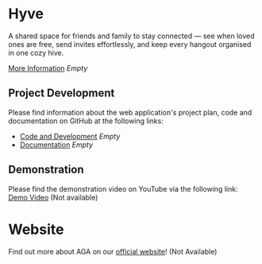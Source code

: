 # Hyve
A shared space for friends and family to stay connected — see when loved ones are free, send invites effortlessly, and keep every hangout organised in one cozy hive. 

[More Information]() _Empty_

## Project Development
Please find information about the web application's project plan, code and documentation on GitHub at the following links:
- [Code and Development]() _Empty_
- [Documentation]() _Empty_

## Demonstration 

Please find the demonstration video on YouTube via the following link: [Demo Video]() (Not available)

# Website
Find out more about AGA on our [official website]()! (Not Available) 
